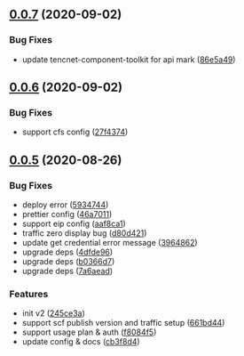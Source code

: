 ## [0.0.7](https://github.com/serverless-components/tencent-flask/compare/v0.0.6...v0.0.7) (2020-09-02)


### Bug Fixes

* update tencnet-component-toolkit for api mark ([86e5a49](https://github.com/serverless-components/tencent-flask/commit/86e5a498820c8f0312405593033fa9b0590f1478))

## [0.0.6](https://github.com/serverless-components/tencent-flask/compare/v0.0.5...v0.0.6) (2020-09-02)


### Bug Fixes

* support cfs config ([27f4374](https://github.com/serverless-components/tencent-flask/commit/27f437462b664930fd0483119d414705b660071b))

## [0.0.5](https://github.com/serverless-components/tencent-flask/compare/v0.0.4...v0.0.5) (2020-08-26)


### Bug Fixes

* deploy error ([5934744](https://github.com/serverless-components/tencent-flask/commit/59347449c62fec0784a06d373a64a9635786108a))
* prettier config ([46a7011](https://github.com/serverless-components/tencent-flask/commit/46a701142c21b7fd5a069599a0c429a3942b1e38))
* support eip config ([aaf8ca1](https://github.com/serverless-components/tencent-flask/commit/aaf8ca1dc166e37f9a635695f0dc2c52ff9f3243))
* traffic zero display bug ([d80d421](https://github.com/serverless-components/tencent-flask/commit/d80d4218bbd51c51cd4a590efc6cffe4fce6f959))
* update get credential error message ([3964862](https://github.com/serverless-components/tencent-flask/commit/396486273ead2dcacec85607418bc4f06db95ea2))
* upgrade deps ([4dfde96](https://github.com/serverless-components/tencent-flask/commit/4dfde9610102d0cd7b081b42b329474df8513378))
* upgrade deps ([b0366d7](https://github.com/serverless-components/tencent-flask/commit/b0366d77d78c754eecf0d06c1ec2d7aa6197ff58))
* upgrade deps ([7a6aead](https://github.com/serverless-components/tencent-flask/commit/7a6aead877bfe58a0168c6ff9628ec250c292cee))


### Features

* init v2 ([245ce3a](https://github.com/serverless-components/tencent-flask/commit/245ce3a09e36e3224ead0381c97ab7d684d67903))
* support scf publish version and traffic setup ([661bd44](https://github.com/serverless-components/tencent-flask/commit/661bd449a7c51801163f537e4ea12837542f119b))
* support usage plan & auth ([f8084f5](https://github.com/serverless-components/tencent-flask/commit/f8084f5fa3d506ddc9f8e37fb8b53a0afd6183ad))
* update config & docs ([cb3f8d4](https://github.com/serverless-components/tencent-flask/commit/cb3f8d4c939041cfcec09a62d371453e5c4ec9f5))
